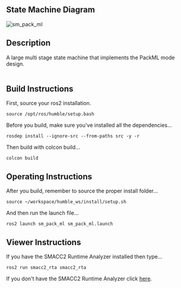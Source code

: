  <h2>State Machine Diagram</h2>

 ![sm_pack_ml](docs/SmPackMl1_2023-5-25_9483.svg)

 <h2>Description</h2> A large multi stage state machine that implements the PackML mode design.<br></br>

 <h2>Build Instructions</h2>

First, source your ros2 installation.
```
source /opt/ros/humble/setup.bash
```

Before you build, make sure you've installed all the dependencies...

```
rosdep install --ignore-src --from-paths src -y -r
```

Then build with colcon build...

```
colcon build
```
<h2>Operating Instructions</h2>
After you build, remember to source the proper install folder...

```
source ~/workspace/humble_ws/install/setup.sh
```

And then run the launch file...

```
ros2 launch sm_pack_ml sm_pack_ml.launch
```

 <h2>Viewer Instructions</h2>
If you have the SMACC2 Runtime Analyzer installed then type...

```
ros2 run smacc2_rta smacc2_rta
```

If you don't have the SMACC2 Runtime Analyzer click <a href="https://robosoft.ai/product-category/smacc2-runtime-analyzer/">here</a>.
